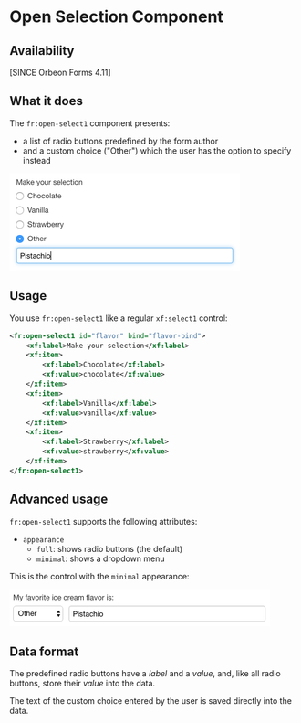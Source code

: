 # Open Selection Component

<!-- toc -->

## Availability

[SINCE Orbeon Forms 4.11]

## What it does

The `fr:open-select1` component presents:

- a list of radio buttons predefined by the form author
- and a custom choice ("Other") which the user has the option to specify instead

![Open selection component](images/xbl-open-select1.png)

## Usage

You use `fr:open-select1` like a regular `xf:select1` control:

```xml
<fr:open-select1 id="flavor" bind="flavor-bind">
    <xf:label>Make your selection</xf:label>
    <xf:item>
        <xf:label>Chocolate</xf:label>
        <xf:value>chocolate</xf:value>
    </xf:item>
    <xf:item>
        <xf:label>Vanilla</xf:label>
        <xf:value>vanilla</xf:value>
    </xf:item>
    <xf:item>
        <xf:label>Strawberry</xf:label>
        <xf:value>strawberry</xf:value>
    </xf:item>
</fr:open-select1>
```

## Advanced usage

`fr:open-select1` supports the following attributes:

- `appearance`
    - `full`: shows radio buttons (the default)
    - `minimal`: shows a dropdown menu

This is the control with the `minimal` appearance:

![Open selection component with `minimal` appearance](images/xbl-open-select1-minimal.png)

## Data format

The predefined radio buttons have a *label* and a *value*, and, like all radio buttons, store their *value* into the data.

The text of the custom choice entered by the user is saved directly into the data.
